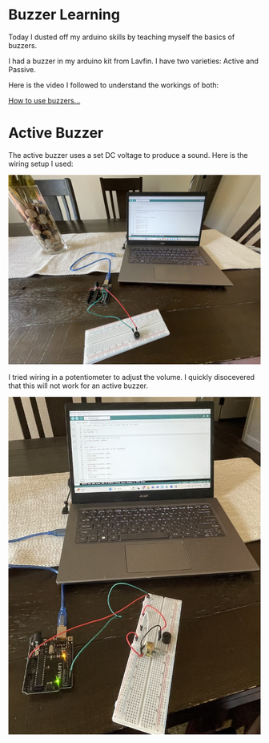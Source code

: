 # Buzzer Learning
Today I dusted off my arduino skills by teaching myself the basics of buzzers. 

I had a buzzer in my arduino kit from Lavfin. I have two varieties: Active and Passive. 

Here is the video I followed to understand the workings of both: 

[How to use buzzers...](https://www.youtube.com/watch?v=gj-H_agfd6U)

# Active Buzzer

The active buzzer uses a set DC voltage to produce a sound. Here is the wiring setup I used: 

![Active Buzzer](images/activebuzzer.jpg "Wiring")

I tried wiring in a potentiometer to adjust the volume. I quickly disocevered that this will not work for an active buzzer. 

![Active Buzzer Potentiometer](images/activebuzzer_potentiometer.jpg "Wiring with Potentiometer")

